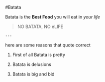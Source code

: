 #Batata





Batata is the **Best Food** you will eat in *your life*







> NO BATATA, NO eLIFE







 	---







here are some reasons that quote correct







1. First of all Batata is pretty







2. Batata is delusions







3. Batata is big and bid